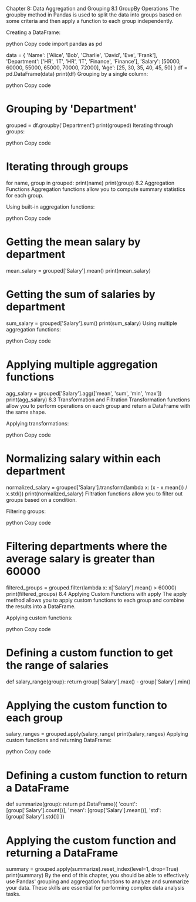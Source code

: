Chapter 8: Data Aggregation and Grouping
8.1 GroupBy Operations
The groupby method in Pandas is used to split the data into groups based on some criteria and then apply a function to each group independently.

Creating a DataFrame:

python
Copy code
import pandas as pd

data = {
    'Name': ['Alice', 'Bob', 'Charlie', 'David', 'Eve', 'Frank'],
    'Department': ['HR', 'IT', 'HR', 'IT', 'Finance', 'Finance'],
    'Salary': [50000, 60000, 55000, 65000, 70000, 72000],
    'Age': [25, 30, 35, 40, 45, 50]
}
df = pd.DataFrame(data)
print(df)
Grouping by a single column:

python
Copy code
# Grouping by 'Department'
grouped = df.groupby('Department')
print(grouped)
Iterating through groups:

python
Copy code
# Iterating through groups
for name, group in grouped:
    print(name)
    print(group)
8.2 Aggregation Functions
Aggregation functions allow you to compute summary statistics for each group.

Using built-in aggregation functions:

python
Copy code
# Getting the mean salary by department
mean_salary = grouped['Salary'].mean()
print(mean_salary)

# Getting the sum of salaries by department
sum_salary = grouped['Salary'].sum()
print(sum_salary)
Using multiple aggregation functions:

python
Copy code
# Applying multiple aggregation functions
agg_salary = grouped['Salary'].agg(['mean', 'sum', 'min', 'max'])
print(agg_salary)
8.3 Transformation and Filtration
Transformation functions allow you to perform operations on each group and return a DataFrame with the same shape.

Applying transformations:

python
Copy code
# Normalizing salary within each department
normalized_salary = grouped['Salary'].transform(lambda x: (x - x.mean()) / x.std())
print(normalized_salary)
Filtration functions allow you to filter out groups based on a condition.

Filtering groups:

python
Copy code
# Filtering departments where the average salary is greater than 60000
filtered_groups = grouped.filter(lambda x: x['Salary'].mean() > 60000)
print(filtered_groups)
8.4 Applying Custom Functions with apply
The apply method allows you to apply custom functions to each group and combine the results into a DataFrame.

Applying custom functions:

python
Copy code
# Defining a custom function to get the range of salaries
def salary_range(group):
    return group['Salary'].max() - group['Salary'].min()

# Applying the custom function to each group
salary_ranges = grouped.apply(salary_range)
print(salary_ranges)
Applying custom functions and returning DataFrame:

python
Copy code
# Defining a custom function to return a DataFrame
def summarize(group):
    return pd.DataFrame({
        'count': [group['Salary'].count()],
        'mean': [group['Salary'].mean()],
        'std': [group['Salary'].std()]
    })

# Applying the custom function and returning a DataFrame
summary = grouped.apply(summarize).reset_index(level=1, drop=True)
print(summary)
By the end of this chapter, you should be able to effectively use Pandas' grouping and aggregation functions to analyze and summarize your data. These skills are essential for performing complex data analysis tasks.
